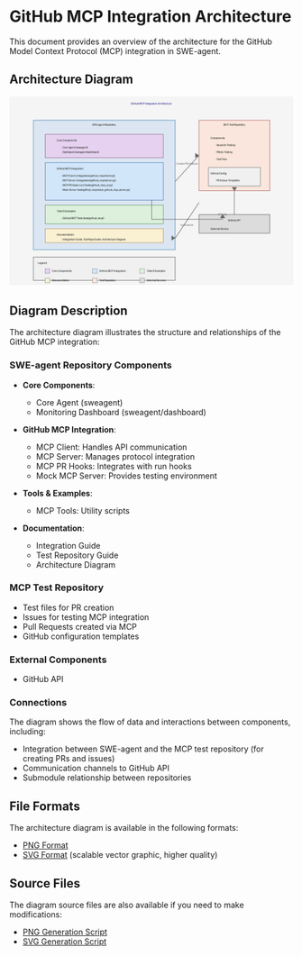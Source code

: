 # GitHub MCP Integration Architecture

This document provides an overview of the architecture for the GitHub Model Context Protocol (MCP) integration in SWE-agent.

## Architecture Diagram

![GitHub MCP Integration Architecture](images/architecture_diagram.png)

## Diagram Description

The architecture diagram illustrates the structure and relationships of the GitHub MCP integration:

### SWE-agent Repository Components

- **Core Components**:
  - Core Agent (sweagent)
  - Monitoring Dashboard (sweagent/dashboard)

- **GitHub MCP Integration**:
  - MCP Client: Handles API communication
  - MCP Server: Manages protocol integration
  - MCP PR Hooks: Integrates with run hooks
  - Mock MCP Server: Provides testing environment

- **Tools & Examples**:
  - MCP Tools: Utility scripts

- **Documentation**:
  - Integration Guide
  - Test Repository Guide
  - Architecture Diagram

### MCP Test Repository

- Test files for PR creation
- Issues for testing MCP integration
- Pull Requests created via MCP
- GitHub configuration templates

### External Components

- GitHub API

### Connections

The diagram shows the flow of data and interactions between components, including:
- Integration between SWE-agent and the MCP test repository (for creating PRs and issues)
- Communication channels to GitHub API
- Submodule relationship between repositories

## File Formats

The architecture diagram is available in the following formats:

- [PNG Format](images/architecture_diagram.png)
- [SVG Format](images/architecture_diagram.svg) (scalable vector graphic, higher quality)

## Source Files

The diagram source files are also available if you need to make modifications:

- [PNG Generation Script](images/create_diagram.py)
- [SVG Generation Script](images/create_svg_diagram.py)